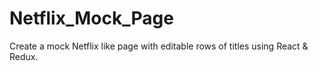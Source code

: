# Netflix_Mock_Page
Create a mock Netflix like page with editable rows of titles using React &amp; Redux.
